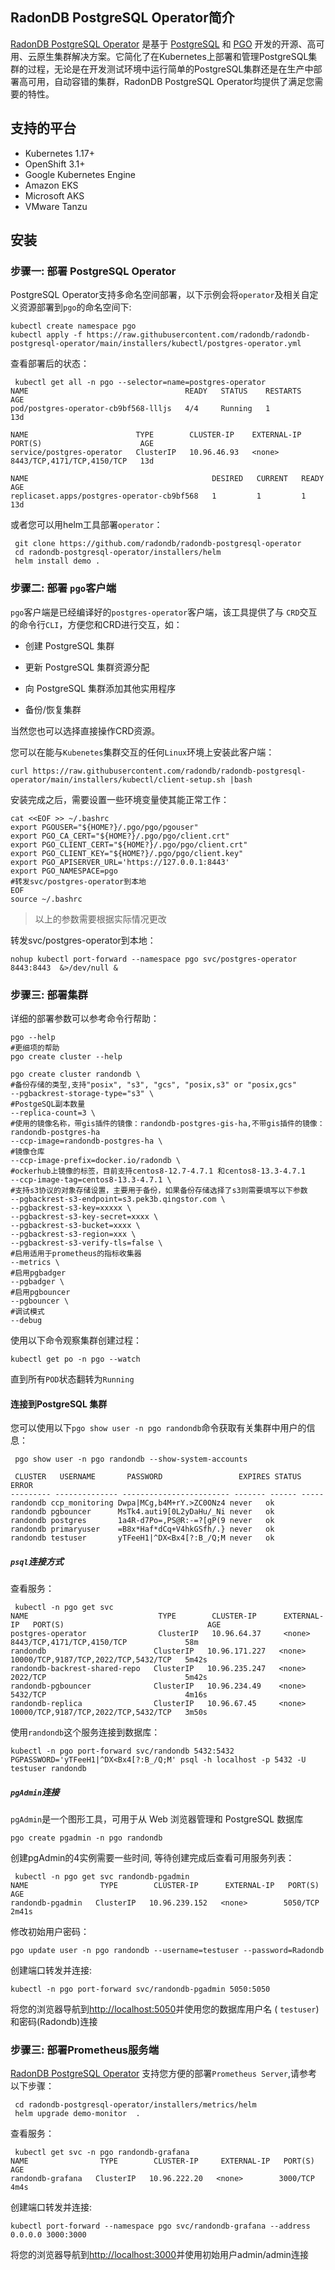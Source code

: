 ## RadonDB PostgreSQL Operator简介

[RadonDB PostgreSQL Operator](https://github.com/radondb/radondb-postgresql-operator) 是基于 [PostgreSQL](https://www.postgresql.org/) 和 [PGO](https://github.com/CrunchyData/postgres-operator/) 开发的开源、高可用、云原生集群解决方案。它简化了在Kubernetes上部署和管理PostgreSQL集群的过程，无论是在开发测试环境中运行简单的PostgreSQL集群还是在生产中部署高可用，自动容错的集群，RadonDB PostgreSQL Operator均提供了满足您需要的特性。

## 支持的平台

- Kubernetes 1.17+
- OpenShift 3.1+
- Google Kubernetes Engine
- Amazon EKS
- Microsoft AKS
- VMware Tanzu

## 安装

### 步骤一: 部署 PostgreSQL Operator

PostgreSQL Operator支持多命名空间部署，以下示例会将`operator`及相关自定义资源部署到`pgo`的命名空间下:

```shell
kubectl create namespace pgo
kubectl apply -f https://raw.githubusercontent.com/radondb/radondb-postgresql-operator/main/installers/kubectl/postgres-operator.yml
```

查看部署后的状态：

```shell
 kubectl get all -n pgo --selector=name=postgres-operator
NAME                                   READY   STATUS    RESTARTS   AGE
pod/postgres-operator-cb9bf568-llljs   4/4     Running   1          13d

NAME                        TYPE        CLUSTER-IP    EXTERNAL-IP   PORT(S)                      AGE
service/postgres-operator   ClusterIP   10.96.46.93   <none>        8443/TCP,4171/TCP,4150/TCP   13d

NAME                                         DESIRED   CURRENT   READY   AGE
replicaset.apps/postgres-operator-cb9bf568   1         1         1       13d
```

或者您可以用helm工具部署`operator`：

```shell
 git clone https://github.com/radondb/radondb-postgresql-operator
 cd radondb-postgresql-operator/installers/helm
 helm install demo .
```

### 步骤二: 部署 `pgo`客户端

`pgo`客户端是已经编译好的`postgres-operator`客户端，该工具提供了与 `CRD`交互的命令行`CLI`，方便您和CRD进行交互，如：

- 创建 PostgreSQL 集群

- 更新 PostgreSQL 集群资源分配

- 向 PostgreSQL 集群添加其他实用程序

- 备份/恢复集群

当然您也可以选择直接操作CRD资源。

您可以在能与`Kubenetes`集群交互的任何`Linux`环境上安装此客户端：

```shell
curl https://raw.githubusercontent.com/radondb/radondb-postgresql-operator/main/installers/kubectl/client-setup.sh |bash
```

安装完成之后，需要设置一些环境变量使其能正常工作：

```shell
cat <<EOF >> ~/.bashrc
export PGOUSER="${HOME?}/.pgo/pgo/pgouser"
export PGO_CA_CERT="${HOME?}/.pgo/pgo/client.crt"
export PGO_CLIENT_CERT="${HOME?}/.pgo/pgo/client.crt"
export PGO_CLIENT_KEY="${HOME?}/.pgo/pgo/client.key"
export PGO_APISERVER_URL='https://127.0.0.1:8443'
export PGO_NAMESPACE=pgo
#转发svc/postgres-operator到本地
EOF
source ~/.bashrc
```

> 以上的参数需要根据实际情况更改

转发svc/postgres-operator到本地：

```shell
nohup kubectl port-forward --namespace pgo svc/postgres-operator 8443:8443  &>/dev/null &
```

### 步骤三: 部署集群

详细的部署参数可以参考命令行帮助：

```shell
pgo --help
#更细项的帮助
pgo create cluster --help
```

```shell
pgo create cluster randondb \
#备份存储的类型,支持"posix", "s3", "gcs", "posix,s3" or "posix,gcs"
--pgbackrest-storage-type="s3" \
#PostgeSQL副本数量
--replica-count=3 \
#使用的镜像名称，带gis插件的镜像：randondb-postgres-gis-ha,不带gis插件的镜像：randondb-postgres-ha
--ccp-image=randondb-postgres-ha \
#镜像仓库
--ccp-image-prefix=docker.io/radondb \
#ockerhub上镜像的标签，目前支持centos8-12.7-4.7.1 和centos8-13.3-4.7.1
--ccp-image-tag=centos8-13.3-4.7.1 \
#支持s3协议的对象存储设置，主要用于备份，如果备份存储选择了s3则需要填写以下参数
--pgbackrest-s3-endpoint=s3.pek3b.qingstor.com \
--pgbackrest-s3-key=xxxxx \
--pgbackrest-s3-key-secret=xxxx \
--pgbackrest-s3-bucket=xxxx \
--pgbackrest-s3-region=xxx \
--pgbackrest-s3-verify-tls=false \
#启用适用于prometheus的指标收集器
--metrics \
#启用pgbadger
--pgbadger \
#启用pgbouncer
--pgbouncer \
#调试模式
--debug
```

使用以下命令观察集群创建过程：

```shell
kubectl get po -n pgo --watch
```

直到所有`POD`状态翻转为`Running`

#### 连接到PostgreSQL 集群

您可以使用以下`pgo show user -n pgo randondb`命令获取有关集群中用户的信息：

```shell
 pgo show user -n pgo randondb --show-system-accounts
 
 CLUSTER   USERNAME       PASSWORD                 EXPIRES STATUS ERROR 
--------- -------------- ------------------------ ------- ------ -----
randondb ccp_monitoring Dwpa|MCg,b4M+rY.>ZC0ONz4 never   ok           
randondb pgbouncer      MsTk4.auti9[0L2yDaHu/_Ni never   ok           
randondb postgres       1a4R-d7Po=,PS@R:-=?[gP(9 never   ok           
randondb primaryuser    =B8x*Haf*dCq+V4hkGSfh/.} never   ok           
randondb testuser       yTFeeH1|^DX<Bx4[?:B_/Q;M never   ok 
```

##### `psql`连接方式

查看服务：

```shell
 kubectl -n pgo get svc
NAME                             TYPE        CLUSTER-IP      EXTERNAL-IP   PORT(S)                                AGE
postgres-operator                ClusterIP   10.96.64.37     <none>        8443/TCP,4171/TCP,4150/TCP             58m
randondb                        ClusterIP   10.96.171.227   <none>        10000/TCP,9187/TCP,2022/TCP,5432/TCP   5m42s
randondb-backrest-shared-repo   ClusterIP   10.96.235.247   <none>        2022/TCP                               5m42s
randondb-pgbouncer              ClusterIP   10.96.234.49    <none>        5432/TCP                               4m16s
randondb-replica                ClusterIP   10.96.67.45     <none>        10000/TCP,9187/TCP,2022/TCP,5432/TCP   3m50s
```

使用`randondb`这个服务连接到数据库：

```shell
kubectl -n pgo port-forward svc/randondb 5432:5432
PGPASSWORD='yTFeeH1|^DX<Bx4[?:B_/Q;M' psql -h localhost -p 5432 -U testuser randondb
```

##### `pgAdmin`连接

`pgAdmin`是一个图形工具，可用于从 Web 浏览器管理和 PostgreSQL 数据库

`pgo create pgadmin -n pgo randondb`

创建pgAdmin的4实例需要一些时间, 等待创建完成后查看可用服务列表：

```shell
 kubectl -n pgo get svc randondb-pgadmin
NAME                TYPE        CLUSTER-IP      EXTERNAL-IP   PORT(S)    AGE
randondb-pgadmin   ClusterIP   10.96.239.152   <none>        5050/TCP   2m41s
```

修改初始用户密码：

`pgo update user -n pgo randondb --username=testuser --password=Radondb`

创建端口转发并连接:

```shell
kubectl -n pgo port-forward svc/randondb-pgadmin 5050:5050
```

将您的浏览器导航到[http://localhost:5050](http://localhost:5050/)并使用您的数据库用户名 ( `testuser`) 和密码(Radondb)连接

### 步骤三: 部署Prometheus服务端

[RadonDB PostgreSQL Operator](https://github.com/radondb/radondb-postgresql-operator) 支持您方便的部署`Prometheus Server`,请参考以下步骤：

```shell
 cd radondb-postgresql-operator/installers/metrics/helm
 helm upgrade demo-monitor  .
```

查看服务：

```shell
 kubectl get svc -n pgo randondb-grafana
NAME                TYPE        CLUSTER-IP     EXTERNAL-IP   PORT(S)    AGE
randondb-grafana   ClusterIP   10.96.222.20   <none>        3000/TCP   4m4s
```

创建端口转发并连接:

```shell
kubectl port-forward --namespace pgo svc/randondb-grafana --address 0.0.0.0 3000:3000
```

将您的浏览器导航到[http://localhost:3000](http://localhost:3000/)并使用初始用户admin/admin连接
